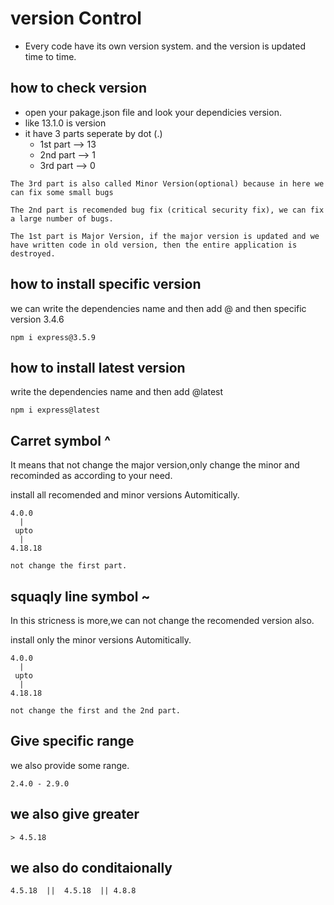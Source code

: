 # version Control
 *   Every code have its own version system. and the version is updated time to time.

 ## how to check version
 -   open your pakage.json file and look your dependicies version.
 -   like 13.1.0 is version
 -   it have 3 parts seperate by dot (.)
        -  1st part --> 13
        -  2nd part --> 1
        - 3rd part --> 0
 
    The 3rd part is also called Minor Version(optional) because in here we can fix some small bugs

    The 2nd part is recomended bug fix (critical security fix), we can fix a large number of bugs.

    The 1st part is Major Version, if the major version is updated and we have written code in old version, then the entire application is destroyed.

## how to install specific version
 we can write the dependencies name and then add @ and then specific version 3.4.6
```
npm i express@3.5.9
```
## how to install latest version
 write the dependencies name and then add @latest
```
npm i express@latest
```
## Carret symbol ^
 It means that not change the major version,only change the minor and recominded as according to your need.
 
 install all recomended and minor versions Automitically.

    4.0.0
      |
     upto    
      |    
    4.18.18
    
    not change the first part.

## squaqly line symbol ~
  In this stricness is more,we can not change the recomended version also.
 
 install only the minor versions Automitically.

    4.0.0
      |
     upto    
      |    
    4.18.18
    
    not change the first and the 2nd part.


## Give specific range
  we also provide some range.

    2.4.0 - 2.9.0 

## we also give greater
    > 4.5.18 
    
## we also do conditaionally
    4.5.18  ||  4.5.18  || 4.8.8  
    